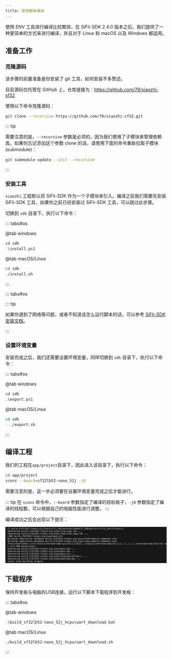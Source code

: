 ```yaml
---
title: 使用脚本编译
---
```


使用 ENV 工具进行编译比较繁琐，在 SiFli-SDK 2.4.0 版本之后，我们提供了一种更简单的方式来进行编译，并且对于 Linux 和 macOS 以及 Windows 都适用。

## 准备工作

### 克隆源码

该步骤的前置准备是你安装了 git 工具，如何安装不多赘述。

目前源码仅托管在 GitHub 上，仓库链接为：<https://github.com/78/xiaozhi-sf32>

使用以下命令克隆源码：

```bash
git clone --recursive https://github.com/78/xiaozhi-sf32.git
```

::: tip

需要注意的是，`--recursive` 参数是必须的，因为我们使用了子模块来管理依赖库。如果你忘记添加这个参数 clone 的话，请使用下面的命令重新拉取子模块 (submodule)：

```bash
git submodule update --init --recursive
```

:::

### 安装工具

`xiaozhi` 工程默认将 SiFli-SDK 作为一个子模块来引入。编译之前我们需要先安装 SiFli-SDK 工具，如果你之前已经安装过 SiFli-SDK 工具，可以跳过此步骤。

切换到 `sdk` 目录下，执行以下命令：

::: tabs#os

@tab windows

```powershell
cd sdk
.\install.ps1
```

@tab macOS/Linux

```bash
cd sdk
./install.sh
```

:::

::: tabs#os

::: tip

如果你遇到了网络等问题，或者不知道该怎么运行脚本的话，可以参考 [SiFli-SDK 安装文档](https://docs.sifli.com/projects/sdk/latest/sf32lb52x/quickstart/install/script/index.html)。

:::

### 设置环境变量

安装完成之后，我们还需要设置环境变量，同样切换到 `sdk` 目录下，执行以下命令：

::: tabs#os

@tab windows

```powershell
cd sdk
.\export.ps1
```

@tab macOS/Linux

```bash
cd sdk
. ./export.sh
```

:::

## 编译工程

我们的工程在`app/project`目录下，因此进入该目录下，执行以下命令：

```bash
cd app/project
scons --board=sf32lb52-nano_52j -j8
```

需要注意的是，这一步必须要在设置环境变量完成之后才能进行。

::: tip
在 `scons` 命令中，`--board` 参数指定了编译的目标板子，`-j8` 参数指定了编译的线程数，可以根据自己的电脑性能进行调整。
:::

编译成功之后会出现以下提示：

![](image/2025-06-06-12-43-58.png)

## 下载程序

保持开发板与电脑的USB连接，运行以下脚本下载程序到开发板：

::: tabs#os

@tab windows

```powershell
.\build_sf32lb52-nano_52j_hcpu\uart_download.bat
```

@tab macOS/Linux

```bash
./build_sf32lb52-nano_52j_hcpu/uart_download.sh
```

:::
